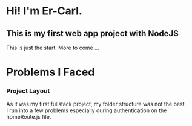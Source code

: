 # Hi! I'm Er-Carl.
## This is my first web app project with NodeJS
This is just the start. More to come ...



# Problems I Faced
### Project Layout
As it was my first fullstack project, my folder structure was not the best. <br>
I run into a few problems especially during authentication on the homeRoute.js file.
